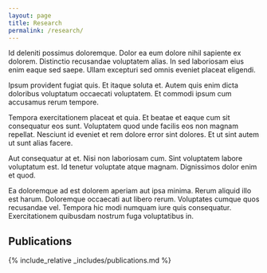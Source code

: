 ```yaml
---
layout: page
title: Research
permalink: /research/
---
```


Id deleniti possimus doloremque. Dolor ea eum dolore nihil sapiente ex dolorem. Distinctio recusandae voluptatem alias. In sed laboriosam eius enim eaque sed saepe. Ullam excepturi sed omnis eveniet placeat eligendi.

Ipsum provident fugiat quis. Et itaque soluta et. Autem quis enim dicta doloribus voluptatum occaecati voluptatem. Et commodi ipsum cum accusamus rerum tempore.

Tempora exercitationem placeat et quia. Et beatae et eaque cum sit consequatur eos sunt. Voluptatem quod unde facilis eos non magnam repellat. Nesciunt id eveniet et rem dolore error sint dolores. Et ut sint autem ut sunt alias facere.

Aut consequatur at et. Nisi non laboriosam cum. Sint voluptatem labore voluptatum est. Id tenetur voluptate atque magnam. Dignissimos dolor enim et quod.

Ea doloremque ad est dolorem aperiam aut ipsa minima. Rerum aliquid illo est harum. Doloremque occaecati aut libero rerum. Voluptates cumque quos recusandae vel. Tempora hic modi numquam iure quis consequatur. Exercitationem quibusdam nostrum fuga voluptatibus in.

## Publications

{% include_relative _includes/publications.md %}
